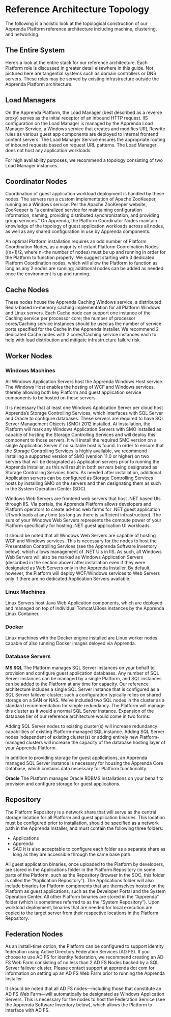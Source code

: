 # Reference Architecture Topology

The following is a holistic look at the topological construction of our Apprenda Platform reference architecture including machine, clustering, and networking.

## The Entire System
Here’s a look at the entire stack for our reference architecture.  Each Platform role is discussed in greater detail elsewhere in this guide.  Not pictured here are tangential systems such as domain controllers or DNS servers.  These roles may be served by existing infrastructure outside the Apprenda Platform architecture.

## Load Managers
On the Apprenda Platform, the Load Manager (best described as a reverse proxy) serves as the initial receptor of an inbound HTTP request.  IIS configuration on the Load Manager is managed by the Apprenda Load Manager Service, a Windows service that creates and modifies URL Rewrite rules as various guest app components are deployed to internal frontend content servers.  The Load Manager Service ensures the appropriate routing of inbound requests based on request URL patterns.  The Load Manager does not host any application workloads.

For high availability purposes, we recommend a topology consisting of two Load Manager instances.

## Coordinator Nodes
Coordination of guest application workload deployment is handled by these nodes. The servers run a custom implementation of Apache ZooKeeper, running as a Windows service. Per the Apache ZooKeeper website, ZooKeeper is “a centralized service for maintaining configuration information, naming, providing distributed synchronization, and providing group services.” On Apprenda, the Platform Coordinator Nodes maintain knowledge of the topology of guest application workloads across all nodes, as well as any shared configuration in use by Apprenda components.

An optimal Platform installation requires an odd number of Platform Coordination Nodes, as a majority of extant Platform Coordination Nodes ((n+1)/2, where n=the number of nodes) must be up and running in order for the Platform to function properly. We suggest starting with 3 dedicated Platform Coordination nodes, which will allow the Platform to function as long as any 2 nodes are running; additional nodes can be added as needed once the environment is up and running.

## Cache Nodes
These nodes house the Apprenda Caching Windows service, a distributed Redis-based in-memory caching implementation for all Platform Windows and Linux servers.  Each Cache node can support one instance of the Caching service per processor core; the number of processor cores/Caching service instances should be used as the number of service ports specified for the Cache in the Apprenda Installer. We recommend 2 dedicated Cache nodes with 2 cores/Caching service instances each to help with load distribution and mitigate infrastructure failure risk.

## Worker Nodes

### Windows Machines
All Windows Application Servers host the Apprenda Windows Host service. The Windows Host enables the hosting of WCF and Windows services, thereby allowing both key Platform and guest application service components to be hosted on these servers.

It is necessary that at least one Windows Application Server per cloud host Apprenda’s Storage Controlling Services, which interfaces with SQL Server and Oracle to configure databases. These servers are required to have SQL Server Management Objects (SMO) 2012 installed.  At installation, the Platform will mark any Windows Application Servers with SMO installed as capable of hosting the Storage Controlling Services and will deploy this component to those servers.  It will install the required SMO version on a single Application Server if no suitable host is found.  In order to ensure that the Storage Controlling Services is highly available, we recommend installing a supported version of SMO (version 11.0 or higher) on two servers that will be designated as Application servers prior to running the Apprenda Installer, as this will result in both servers being designated as Storage Controlling Services hosts.  As needed after installation, additional Application servers can be configured as Storage Controlling Services hosts by installing SMO on the servers and then designating them as such in the System Operation Center (SOC).

Windows Web Servers are frontend web servers that host .NET based UIs through IIS. Via portals, the Apprenda Platform allows developers and Platform operators to create ad-hoc web farms for .NET guest application UI workloads at any time (as long as there is sufficient infrastructure).  The sum of your Windows Web Servers represents the compute power of your Platform specifically for hosting .NET guest application UI workloads.

It should be noted that all Windows Web Servers are capable of hosting WCF and Windows services. This is necessary for the nodes to host the Presentation Controlling Services (see the Apprenda Software Inventory below), which allows management of .NET UIs in IIS. As such, all Windows Web Servers will also be marked as Windows Application Servers (described in the section above) after installation even if they were designated as Web Servers only in the Apprenda Installer.  By default, however, the Platform will deploy WCF/Windows services to Web Servers only if there are no dedicated Application Servers available.

### Linux Machines
Linux Servers host Java Web Application components, which are deployed and managed on top of individual Tomcat/JBoss instances by the Apprenda Linux Container.

### Docker
Linux machines with the Docker engine installed are Linux worker nodes capable of also running Docker images deloyed via Apprenda.

### Database Servers
**MS SQL**
The Platform manages SQL Server instances on your behalf to provision and configure guest application databases. Any number of SQL Server instances can be managed by a single Platform, and SQL instances can be added to the Platform at any time for capacity.  Our reference architecture includes a single SQL Server instance that is configured as a SQL Server failover cluster; such a configuration typically relies on shared storage on a SAN or NAS.  We’ve included two SQL nodes in the cluster as a standard recommendation for simple redundancy.  The Platform will manage this cluster as it would a normal SQL Server instance.  Expansion of the database tier of our reference architecture would come in two forms:

Adding SQL Server nodes to existing cluster(s) will increase redundancy capabilities of existing Platform-managed SQL instance.
Adding SQL Server nodes independent of existing cluster(s) or adding entirely new Platform-managed clusters will increase the capacity of the database hosting layer of your Apprenda Platform.

In addition to providing storage for guest applications, an Apprenda managed SQL Server instance is necessary for housing the Apprenda Core Database, which contains data necessary for Platform functionality.

**Oracle**
The Platform manages Oracle RDBMS installations on your behalf to provision and configure storage for guest applications.

## Repository
The Platform Repository is a network share that will serve as the central storage location for all Platform and guest application binaries. This location must be configured prior to installation, should be specified as a network path in the Apprenda Installer, and must contain the following three folders:
* Applications
* Apprenda
* SAC
It is also acceptable to configure each folder as a separate share as long as they are accessible through the same base path.

All guest application binaries, once uploaded to the Platform by developers, are stored in the Applications folder in the Platform Repository (in some parts of the Platform, such as the Repository Browser in the SOC, this folder is called the “Application Repository”).  The Applications folder will also include binaries for Platform components that are themselves hosted on the Platform as guest applications, such as the Developer Portal and the System Operation Center. All other Platform binaries are stored in the “Apprenda” folder (which is sometimes referred to as the “System Repository”).  Upon workload deployment, binaries that are needed for local execution are copied to the target server from their respective locations in the Platform Repository.

## Federation Nodes
As an install-time option, the Platform can be configured to support identity federation using Active Directory Federation Services (AD FS). If you choose to use AD FS for identity federation, we recommend creating an AD FS Web Farm consisting of no less than 2 AD FS Nodes backed by a SQL Server failover cluster.  Please contact support at apprenda dot com for information on setting up an AD FS Web Farm prior to running the Apprenda Installer.

It should be noted that all AD FS nodes—including those that constitute an AD FS Web Farm—will automatically be designated as Windows Application Servers. This is necessary for the nodes to host the Federation Service (see the Apprenda Software Inventory below), which allows the Platform to interface with AD FS.
